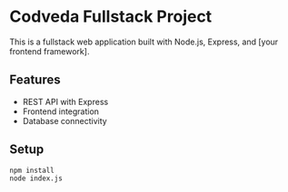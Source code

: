 # Codveda Fullstack Project

This is a fullstack web application built with Node.js, Express, and [your frontend framework].

## Features
- REST API with Express
- Frontend integration
- Database connectivity

## Setup
```bash
npm install
node index.js
